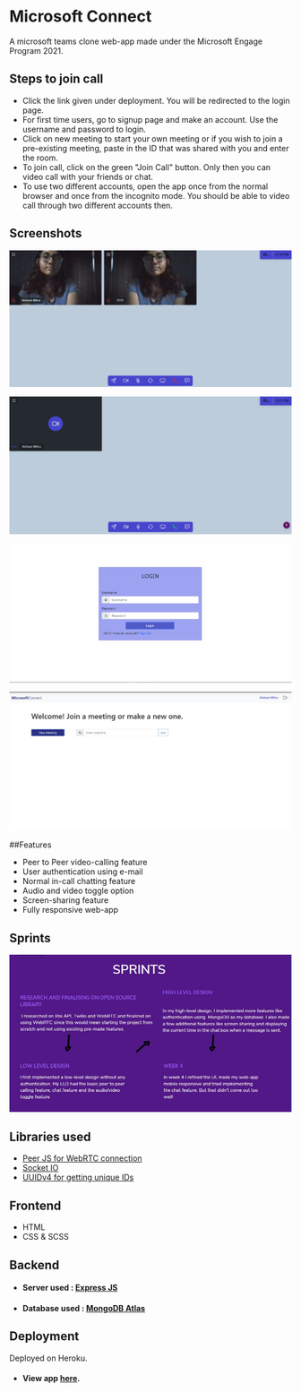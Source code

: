 # Microsoft Connect

A microsoft teams clone web-app made under the Microsoft Engage Program 2021. <br>

## Steps to join call
- Click the link given under deployment. You will be redirected to the login page.
- For first time users, go to signup page and make an account. Use the username and password to login.
- Click on new meeting to start your own meeting or if you wish to join a pre-existing meeting, paste in the ID that was shared with you and enter the room.
- To join call, click on the green "Join Call" button. Only then you can video call with your friends or chat.
- To use two different accounts, open the app once from the normal browser and once from the incognito mode. You should be able to video call through two different accounts then.

## Screenshots

![App Screenshot](./screenshots/2call.jpg)

![App Screenshot](./screenshots/room.jpg)

![App Screenshot](./screenshots/login.jpg)

![App Screenshot](./screenshots/meeting.jpg)

##Features
- Peer to Peer video-calling feature
- User authentication using e-mail
- Normal in-call chatting feature 
- Audio and video toggle option
- Screen-sharing feature
- Fully responsive web-app

## Sprints 
![App_Screenshot](./screenshots/sprints.jpg)

## Libraries used
- [Peer JS for WebRTC connection](https://peerjs.com)
- [Socket IO](https://socket.io/)
- [UUIDv4 for getting unique IDs](https://www.npmjs.com/package/uuidv4)

## Frontend
- HTML
- CSS & SCSS

## Backend
- #### Server used : [Express JS](https://expressjs.com/)
- #### Database used : [MongoDB Atlas](https://www.mongodb.com/cloud/atlas)

## Deployment
Deployed on Heroku.
- #### View app [here](https://microsoft-connect.herokuapp.com).


